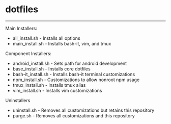 # dotfiles
-------

Main Installers:
- all_install.sh - Installs all options
- main_install.sh - Installs bash-it, vim, and tmux 

Component Installers:
- android_install.sh - Sets path for android development
- base_install.sh - Installs core dotfiles
- bash-it_install.sh - Installs bash-it terminal customizations
- npm_install.sh - Customizations to allow nonroot npm usage
- tmux_install.sh - Installs tmux alias
- vim_install.sh - Installs vim customizations

Uninstallers
- uninstall.sh - Removes all customizations but retains this repository
- purge.sh - Removes all customizations and this repository
